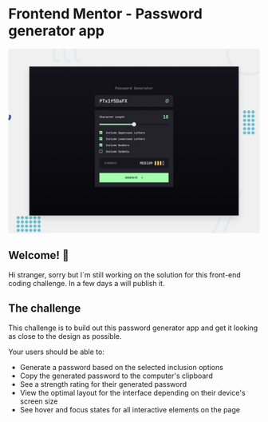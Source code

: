 # Frontend Mentor - Password generator app

![Design preview for the Password generator app coding challenge](./preview.jpg)

## Welcome! 👋

Hi stranger, sorry but I´m still working on the solution for this front-end coding challenge. In a few days a will publish it.

## The challenge

This challenge is to build out this password generator app and get it looking as close to the design as possible.

Your users should be able to:

- Generate a password based on the selected inclusion options
- Copy the generated password to the computer's clipboard
- See a strength rating for their generated password
- View the optimal layout for the interface depending on their device's screen size
- See hover and focus states for all interactive elements on the page

